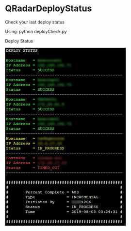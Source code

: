 # QRadarDeployStatus
 Check your last deploy status

 Using: python deployCheck.py

  
 Deploy Status
 
 ![Deploy Status](https://github.com/krdmnbrk/QRadarDeployStatus/blob/master/images/deploystatus.png)
